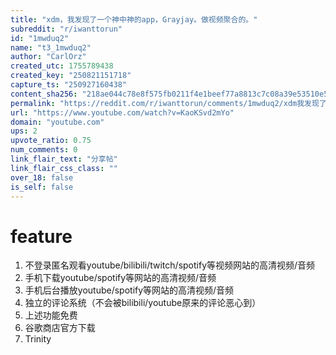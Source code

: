 ```yaml
---
title: "xdm，我发现了一个神中神的app，Grayjay。做视频聚合的。"
subreddit: "r/iwanttorun"
id: "1mwduq2"
name: "t3_1mwduq2"
author: "CarlOrz"
created_utc: 1755789438
created_key: "250821151718"
capture_ts: "250927160438"
content_sha256: "218ae044c78e8f575fb0211f4e1beef77a8813c7c08a39e53510e54a97d59719"
permalink: "https://reddit.com/r/iwanttorun/comments/1mwduq2/xdm我发现了一个神中神的appgrayjay做视频聚合的/"
url: "https://www.youtube.com/watch?v=KaoKSvd2mYo"
domain: "youtube.com"
ups: 2
upvote_ratio: 0.75
num_comments: 0
link_flair_text: "分享帖"
link_flair_css_class: ""
over_18: false
is_self: false
---
```


# feature

1.  不登录匿名观看youtube/bilibili/twitch/spotify等视频网站的高清视频/音频
2.  手机下载youtube/spotify等网站的高清视频/音频
3.  手机后台播放youtube/spotify等网站的高清视频/音频
4.  独立的评论系统（不会被bilibili/youtube原来的评论恶心到）
5.  上述功能免费
6.  谷歌商店官方下载
7.  Trinity
